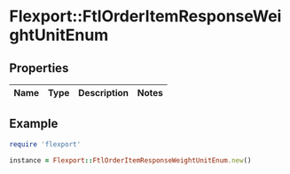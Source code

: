 # Flexport::FtlOrderItemResponseWeightUnitEnum

## Properties

| Name | Type | Description | Notes |
| ---- | ---- | ----------- | ----- |

## Example

```ruby
require 'flexport'

instance = Flexport::FtlOrderItemResponseWeightUnitEnum.new()
```

